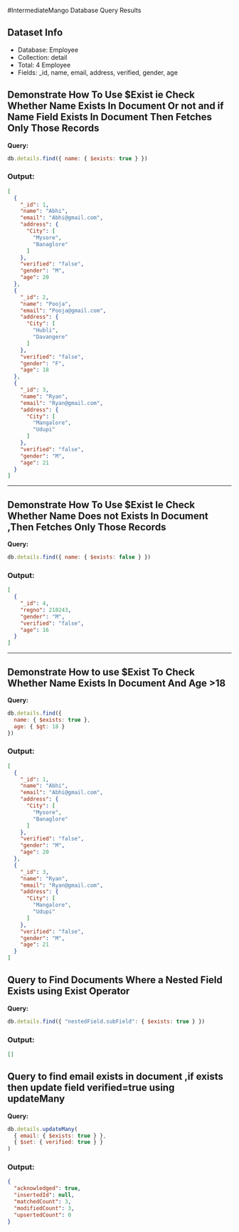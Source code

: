 #IntermediateMango Database Query Results

## Dataset Info
- Database: Employee
- Collection: detail
- Total:  4 Employee
- Fields: _id, name, email, address, verified, gender, age

##  Demonstrate How To Use  $Exist ie Check Whether  Name  Exists In Document Or not and if Name Field Exists In Document Then  Fetches Only Those Records 

**Query:**
```javascript
db.details.find({ name: { $exists: true } })

```

### Output:
```json
[
  {
    "_id": 1,
    "name": "Abhi",
    "email": "Abhi@gmail.com",
    "address": {
      "City": [
        "Mysore",
        "Banaglore"
      ]
    },
    "verified": "false",
    "gender": "M",
    "age": 20
  },
  {
    "_id": 2,
    "name": "Pooja",
    "email": "Pooja@gmail.com",
    "address": {
      "City": [
        "Hubli",
        "Davangere"
      ]
    },
    "verified": "false",
    "gender": "F",
    "age": 18
  },
  {
    "_id": 3,
    "name": "Ryan",
    "email": "Ryan@gmail.com",
    "address": {
      "City": [
        "Mangalore",
        "Udupi"
      ]
    },
    "verified": "false",
    "gender": "M",
    "age": 21
  }
]
```
---

##  Demonstrate How To Use  $Exist Ie Check Whether  Name Does not Exists In Document ,Then  Fetches Only Those Records 

**Query:**
```javascript
db.details.find({ name: { $exists: false } })

```

### Output:
```json
[
  {
    "_id": 4,
    "regno": 210243,
    "gender": "M",
    "verified": "false",
    "age": 16
  }
]
```
---
##  Demonstrate How to use  $Exist To Check Whether  Name  Exists In Document  And  Age >18  

**Query:**
```javascript
db.details.find({
  name: { $exists: true },
  age: { $gt: 18 }
})

```

### Output:
```json
[
  {
    "_id": 1,
    "name": "Abhi",
    "email": "Abhi@gmail.com",
    "address": {
      "City": [
        "Mysore",
        "Banaglore"
      ]
    },
    "verified": "false",
    "gender": "M",
    "age": 20
  },
  {
    "_id": 3,
    "name": "Ryan",
    "email": "Ryan@gmail.com",
    "address": {
      "City": [
        "Mangalore",
        "Udupi"
      ]
    },
    "verified": "false",
    "gender": "M",
    "age": 21
  }
]
```
## Query to Find Documents Where a Nested Field Exists using Exist Operator 

**Query:**
```javascript
db.details.find({ "nestedField.subField": { $exists: true } })

```

### Output:
```json
[]
```
##  Query to find email exists in document ,if exists then  update field verified=true using updateMany 

**Query:**
```javascript
db.details.updateMany(
  { email: { $exists: true } },
  { $set: { verified: true } }
)

```
### Output:
```json
{
  "acknowledged": true,
  "insertedId": null,
  "matchedCount": 3,
  "modifiedCount": 3,
  "upsertedCount": 0
}
```
```


